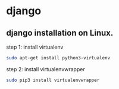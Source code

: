 # django

## django installation on Linux.
step 1: install virtualenv

~~~bash
sudo apt-get install python3-virtualenv
~~~
step 2: install virtualenvwrapper

~~~bash
sudo pip3 install virtualenvwrapper
~~~
